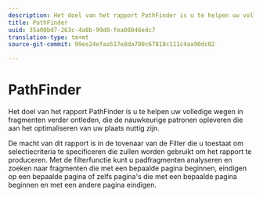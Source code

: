 ```yaml
---
description: Het doel van het rapport PathFinder is u te helpen uw volledige wegen in fragmenten verder ontleden, die de nauwkeurige patronen opleveren die aan het optimaliseren van uw plaats nuttig zijn.
title: PathFinder
uuid: 35a00bd7-263c-4a8b-99d0-fea08046edc7
translation-type: tm+mt
source-git-commit: 99ee24efaa517e8da700c67818c111c4aa90dc02

---
```



# PathFinder

Het doel van het rapport PathFinder is u te helpen uw volledige wegen in fragmenten verder ontleden, die de nauwkeurige patronen opleveren die aan het optimaliseren van uw plaats nuttig zijn.

De macht van dit rapport is in de tovenaar van de Filter die u toestaat om selectiecriteria te specificeren die zullen worden gebruikt om het rapport te produceren. Met de filterfunctie kunt u padfragmenten analyseren en zoeken naar fragmenten die met een bepaalde pagina beginnen, eindigen op een bepaalde pagina of zelfs pagina&#39;s die met een bepaalde pagina beginnen en met een andere pagina eindigen.
